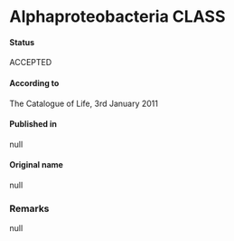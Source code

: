 # Alphaproteobacteria CLASS

#### Status
ACCEPTED

#### According to
The Catalogue of Life, 3rd January 2011

#### Published in
null

#### Original name
null

### Remarks
null